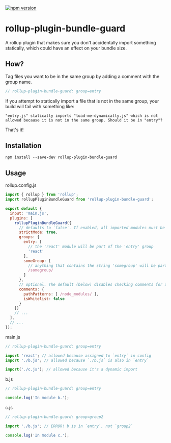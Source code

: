 [![npm version](https://badge.fury.io/js/rollup-plugin-bundle-guard.svg)](https://badge.fury.io/js/rollup-plugin-bundle-guard)

# rollup-plugin-bundle-guard

A rollup plugin that makes sure you don't accidentally import something statically, which could have an effect on your bundle size.

## How?

Tag files you want to be in the same group by adding a comment with the group name.

```js
// rollup-plugin-bundle-guard: group=entry
```

If you attempt to statically import a file that is not in the same group, your build will fail with something like:

```
"entry.js" statically imports "load-me-dynamically.js" which is not allowed because it is not in the same group. Should it be in "entry"?
```

That's it!

## Installation

```
npm install --save-dev rollup-plugin-bundle-guard
```

## Usage

rollup.config.js

```js
import { rollup } from 'rollup';
import rollupPluginBundleGuard from 'rollup-plugin-bundle-guard';

export default {
  input: 'main.js',
  plugins: [
    rollupPluginBundleGuard({
      // defaults to `false`. If enabled, all imported modules must be assigned a group. Otherwise anything without a group can always be imported.
      strictMode: true,
      groups: {
        entry: [
          // the 'react' module will be part of the 'entry' group
          'react'
        ],
        someGroup: [
          // anything that contains the string 'somegroup' will be part of the 'someGroup' group
          /somegroup/
        ]
      },
      // optional. The default (below) disables checking comments for anything in 'node_modules'
      comments: {
        pathPatterns: [ /node_modules/ ],
        isWhitelist: false
      }
    })
    // ...
  ],
  // ...
});
```

main.js

```js
// rollup-plugin-bundle-guard: group=entry

import 'react'; // allowed because assigned to `entry` in config
import './b.js'; // allowed because `./b.js` is also in `entry`

import('./c.js'); // allowed because it's a dynamic import
```

b.js

```js
// rollup-plugin-bundle-guard: group=entry

console.log('In module b.');
```

c.js

```js
// rollup-plugin-bundle-guard: group=group2

import './b.js'; // ERROR! b is in `entry`, not `group2`

console.log('In module c.');
```
